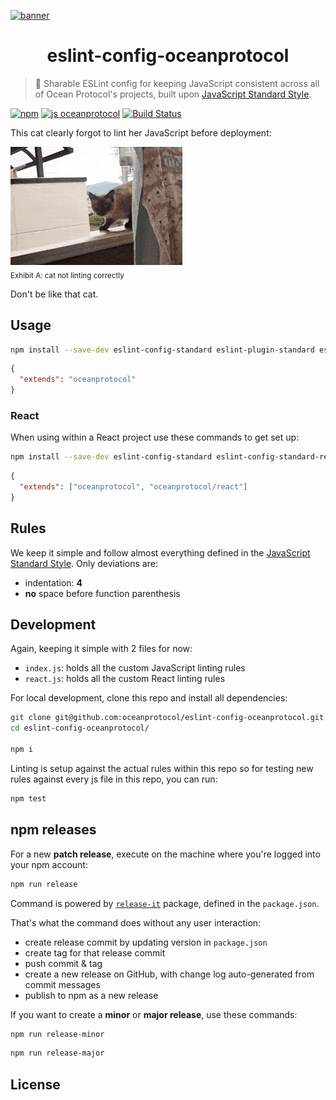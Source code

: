 [![banner](https://raw.githubusercontent.com/oceanprotocol/art/master/github/repo-banner%402x.png)](https://oceanprotocol.com)

<h1 align="center">eslint-config-oceanprotocol</h1>

> 💅 Sharable ESLint config for keeping JavaScript consistent across all of Ocean Protocol's projects, built upon [JavaScript Standard Style](https://github.com/standard/standard).

[![npm](https://img.shields.io/npm/v/eslint-config-oceanprotocol.svg)](https://www.npmjs.com/package/eslint-config-oceanprotocol)
[![js oceanprotocol](https://img.shields.io/badge/js-oceanprotocol-141414.svg)](https://github.com/oceanprotocol/eslint-config-oceanprotocol)
[![Build Status](https://travis-ci.com/oceanprotocol/eslint-config-oceanprotocol.svg?branch=master)](https://travis-ci.com/oceanprotocol/eslint-config-oceanprotocol)

This cat clearly forgot to lint her JavaScript before deployment:

![cat not linting correctly](https://raw.githubusercontent.com/bigchaindb/stylelint-config-bigchaindb/master/media/cat-linter-fail.gif)<br /><sub>Exhibit A: cat not linting correctly</sub>

Don't be like that cat.

## Usage

```bash
npm install --save-dev eslint-config-standard eslint-plugin-standard eslint-plugin-promise eslint-plugin-import eslint-plugin-node
```

```json
{
  "extends": "oceanprotocol"
}
```

### React

When using within a React project use these commands to get set up:

```bash
npm install --save-dev eslint-config-standard eslint-config-standard-react eslint-plugin-standard eslint-plugin-promise eslint-plugin-import eslint-plugin-node eslint-plugin-react
```

```json
{
  "extends": ["oceanprotocol", "oceanprotocol/react"]
}
```

## Rules

We keep it simple and follow almost everything defined in the [JavaScript Standard Style](https://github.com/standard/standard). Only deviations are:

- indentation: **4**
- **no** space before function parenthesis

## Development

Again, keeping it simple with 2 files for now:

- `index.js`: holds all the custom JavaScript linting rules
- `react.js`: holds all the custom React linting rules

For local development, clone this repo and install all dependencies:

```bash
git clone git@github.com:oceanprotocol/eslint-config-oceanprotocol.git
cd eslint-config-oceanprotocol/

npm i
```

Linting is setup against the actual rules within this repo so for testing new rules against every js file in this repo, you can run:

```bash
npm test
```

## npm releases

For a new **patch release**, execute on the machine where you're logged into your npm account:

```bash
npm run release
```

Command is powered by [`release-it`](https://github.com/webpro/release-it) package, defined in the `package.json`.

That's what the command does without any user interaction:

- create release commit by updating version in `package.json`
- create tag for that release commit
- push commit & tag
- create a new release on GitHub, with change log auto-generated from commit messages
- publish to npm as a new release

If you want to create a **minor** or **major release**, use these commands:

```bash
npm run release-minor
```

```bash
npm run release-major
```

## License
